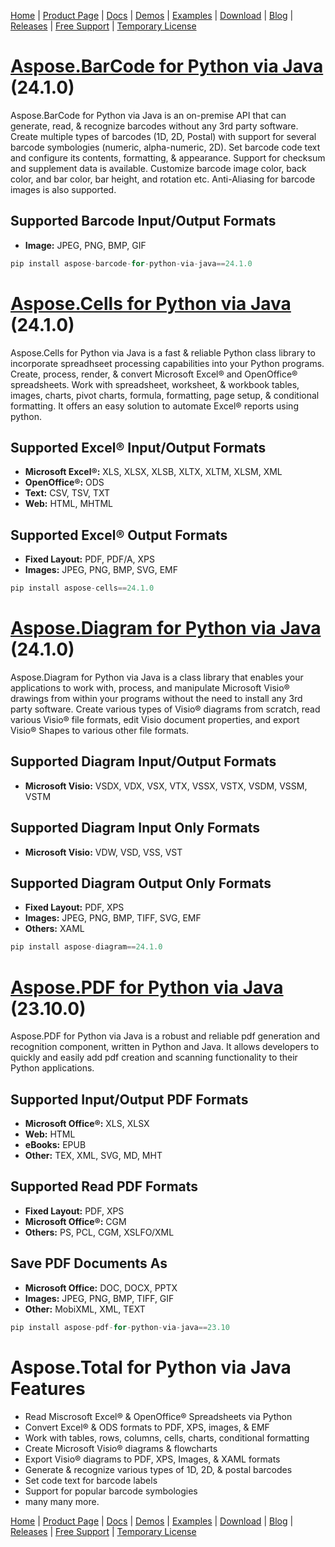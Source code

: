 [Home](https://www.aspose.com/) | [Product Page](https://products.aspose.com/total/python-java) | [Docs](https://docs.aspose.com/total/pythonjava/) | [Demos](https://products.aspose.app/total/family) | [Examples](https://aspose.github.io/) | [Download](https://downloads.aspose.com/total/pythonjava) | [Blog](https://blog.aspose.com/category/total/) | [Releases](https://releases.aspose.com/) | [Free Support](https://forum.aspose.com/c/total/7) | [Temporary License](https://purchase.aspose.com/temporary-license)

# [Aspose.BarCode for Python via Java](https://releases.aspose.com/barcode/python-java/) (24.1.0)

Aspose.BarCode for Python via Java is an on-premise API that can generate, read, & recognize barcodes without any 3rd party software. Create multiple types of barcodes (1D, 2D, Postal) with support for several barcode symbologies (numeric, alpha-numeric, 2D). Set barcode code text and configure its contents, formatting, & appearance. Support for checksum and supplement data is available. Customize barcode image color, back color, and bar color, bar height, and rotation etc. Anti-Aliasing for barcode images is also supported.

## Supported Barcode Input/Output Formats

- **Image:** JPEG, PNG, BMP, GIF

```python
pip install aspose-barcode-for-python-via-java==24.1.0
```

# [Aspose.Cells for Python via Java](https://releases.aspose.com/cells/python-java/) (24.1.0)

Aspose.Cells for Python via Java is a fast & reliable Python class library to incorporate spreadhseet processing capabilities into your Python programs. Create, process, render, & convert Microsoft Excel&reg; and OpenOffice&reg; spreadsheets. Work with spreadsheet, worksheet, & workbook tables, images, charts, pivot charts, formula, formatting, page setup, & conditional formatting. It offers an easy solution to automate Excel&reg; reports using python.

## Supported Excel&reg; Input/Output Formats

- **Microsoft Excel&reg;:** XLS, XLSX, XLSB, XLTX, XLTM, XLSM, XML
- **OpenOffice&reg;:** ODS
- **Text:** CSV, TSV, TXT
- **Web:** HTML, MHTML

## Supported Excel&reg; Output Formats

- **Fixed Layout:** PDF, PDF/A, XPS
- **Images:** JPEG, PNG, BMP, SVG, EMF

```python
pip install aspose-cells==24.1.0
```

# [Aspose.Diagram for Python via Java](https://releases.aspose.com/diagram/python-java/) (24.1.0)

Aspose.Diagram for Python via Java is a class library that enables your applications to work with, process, and manipulate Microsoft Visio&reg; drawings from within your programs without the need to install any 3rd party software. Create various types of Visio&reg; diagrams from scratch, read various Visio&reg; file formats, edit Visio document properties, and export Visio&reg; Shapes to various other file formats.

## Supported Diagram Input/Output Formats

- **Microsoft Visio:** VSDX, VDX, VSX, VTX, VSSX, VSTX, VSDM, VSSM, VSTM

## Supported Diagram Input Only Formats

- **Microsoft Visio:** VDW, VSD, VSS, VST

## Supported Diagram Output Only Formats

- **Fixed Layout:** PDF, XPS
- **Images:** JPEG, PNG, BMP, TIFF, SVG, EMF
- **Others:** XAML

```python
pip install aspose-diagram==24.1.0
```

# [Aspose.PDF for Python via Java](https://releases.aspose.com/pdf/pythonjava/) (23.10.0)

Aspose.PDF for Python via Java is a robust and reliable pdf generation and recognition component, written in Python and Java. It allows developers to quickly and easily add pdf creation and scanning functionality to their Python applications.

## Supported Input/Output PDF Formats

- **Microsoft Office&reg;:** XLS, XLSX
- **Web:** HTML
- **eBooks:** EPUB
- **Other:** TEX, XML, SVG, MD, MHT

## Supported Read PDF Formats

- **Fixed Layout:** PDF, XPS
- **Microsoft Office&reg;:** CGM
- **Others:** PS, PCL, CGM, XSLFO/XML

## Save PDF Documents As

- **Microsoft Office:** DOC, DOCX, PPTX
- **Images:** JPEG, PNG, BMP, TIFF, GIF
- **Other:** MobiXML, XML, TEXT

```python
pip install aspose-pdf-for-python-via-java==23.10
```

# Aspose.Total for Python via Java Features

- Read Miscrosoft Excel&reg; & OpenOffice&reg; Spreadsheets via Python
- Convert Excel&reg; & ODS formats to PDF, XPS, images, & EMF
- Work with tables, rows, columns, cells, charts, conditional formatting
- Create Microsoft Visio&reg; diagrams & flowcharts
- Export Visio&reg; diagrams to PDF, XPS, Images, & XAML formats
- Generate & recognize various types of 1D, 2D, & postal barcodes
- Set code text for barcode labels
- Support for popular barcode symbologies
- many many more.

[Home](https://www.aspose.com/) | [Product Page](https://products.aspose.com/total/python-java) | [Docs](https://docs.aspose.com/total/pythonjava/) | [Demos](https://products.aspose.app/total/family) | [Examples](https://aspose.github.io/) | [Download](https://downloads.aspose.com/total/pythonjava) | [Blog](https://blog.aspose.com/category/total/) | [Releases](https://releases.aspose.com/) | [Free Support](https://forum.aspose.com/c/total/7) | [Temporary License](https://purchase.aspose.com/temporary-license)
